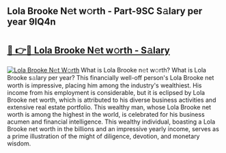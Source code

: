 ## Lola Brooke N𝚎t w𝚘rth - Part-9SC S𝚊lary per year 9IQ4n

# <h2><a href="http://gc406ey.nevu.top/?p=Lola+Brooke">🔗 👉🔴 Lola Brooke N𝚎t w𝚘rth - S𝚊lary</a></h2>

[![Lola Brooke N𝚎t W𝚘rth](https://i.imgur.com/Oavwk0R.jpeg)](http://gc406ey.nevu.top/?p=Lola+Brooke)
What is Lola Brooke n𝚎t w𝚘rth? What is Lola Brooke s𝚊lary per year?
This financially well-off person's Lola Brooke net worth is impressive, placing him among the industry's wealthiest. His income from his employment is considerable, but it is eclipsed by Lola Brooke net worth, which is attributed to his diverse business activities and extensive real estate portfolio. This wealthy man, whose Lola Brooke net worth is among the highest in the world, is celebrated for his business acumen and financial intelligence. This wealthy individual, boasting a Lola Brooke net worth in the billions and an impressive yearly income, serves as a prime illustration of the might of diligence, devotion, and monetary wisdom.
